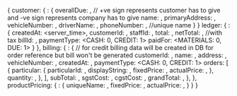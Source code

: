 {
  customer: {
    <customer-id>: {
      overallDue: <double>, // +ve sign represents customer has to give and -ve sign represents company has to give
      name: <string>,
      primaryAddress: <string>,
      vehicleNumber: <string>,
      driverName: <string>,
      phoneNumber: <string>, //unique name
    }
  }
  ledger: {
    <ledger-id>: {
      createdAt: <server_time>,
      customerId: <customer-id>,
      staffId: <user-id>,
      total: <number>,
      netTotal: <number>, //with tax
      billId: <bill-id>,
      paymentType: <CASH: 0, CREDIT: 1>
      paidFor: <MATERIALS: 0, DUE: 1>
    }
  },
  billing: {
    <bill-id>: { // for credit billing data will be created in DB for order reference but bill won't be generated
      customerId: <customer-id>,
      name: <string>,
      address: <string>,
      vehicleNumber: <string>,
      createdAt: <timestamp>,
      paymentType: <CASH: 0, CREDIT: 1>
      orders: [
        {
          particular: {
            particularId: <product-id>,
            displayString: <string>,
            fixedPrice: <string>,
            actualPrice: <string>,
          },
          quantity: <number>,
        },
      ],
      subTotal: <number>, 
      sgstCost: <number>,
      cgstCost: <number>,
      grandTotal: <number>,
    },
  },
  productPricing: {
    <product-id>: {
      uniqueName: <string>,
      fixedPrice: <string>,
      actualPrice: <string>,
    }
  }
}